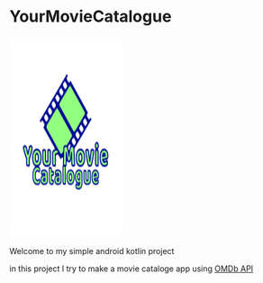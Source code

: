 # YourMovieCatalogue

<img src="https://github.com/CumiTerbang/YourMovieCatalogue/blob/master/readme_assets/screenshot_1.png" width="200" height="355,56">

Welcome to my simple android kotlin project

in this project I try to make a movie cataloge app using [OMDb API](http://www.omdbapi.com/) 
